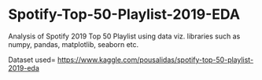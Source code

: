 # Spotify-Top-50-Playlist-2019-EDA
Analysis of Spotify 2019 Top 50 Playlist using data viz. libraries such as numpy, pandas, matplotlib, seaborn etc.

Dataset used= https://www.kaggle.com/pousalidas/spotify-top-50-playlist-2019-eda
